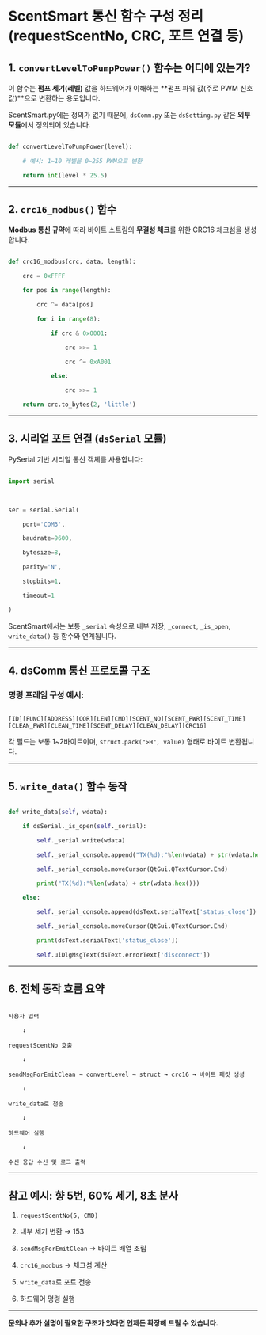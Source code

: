   

# ScentSmart 통신 함수 구성 정리 (requestScentNo, CRC, 포트 연결 등)

  

## 1. `convertLevelToPumpPower()` 함수는 어디에 있는가?

  

이 함수는 **펌프 세기(레벨)** 값을 하드웨어가 이해하는 **펌프 파워 값(주로 PWM 신호값)**으로 변환하는 용도입니다.

ScentSmart.py에는 정의가 없기 때문에, `dsComm.py` 또는 `dsSetting.py` 같은 **외부 모듈**에서 정의되어 있습니다.

  

```python

def convertLevelToPumpPower(level):

    # 예시: 1~10 레벨을 0~255 PWM으로 변환

    return int(level * 25.5)

```

  

---

  

## 2. `crc16_modbus()` 함수

  

**Modbus 통신 규약**에 따라 바이트 스트림의 **무결성 체크**를 위한 CRC16 체크섬을 생성합니다.

  

```python

def crc16_modbus(crc, data, length):

    crc = 0xFFFF

    for pos in range(length):

        crc ^= data[pos]

        for i in range(8):

            if crc & 0x0001:

                crc >>= 1

                crc ^= 0xA001

            else:

                crc >>= 1

    return crc.to_bytes(2, 'little')

```

  

---

  

## 3. 시리얼 포트 연결 (`dsSerial` 모듈)

  

PySerial 기반 시리얼 통신 객체를 사용합니다:

  

```python

import serial

  

ser = serial.Serial(

    port='COM3',

    baudrate=9600,

    bytesize=8,

    parity='N',

    stopbits=1,

    timeout=1

)

```

  

ScentSmart에서는 보통 `_serial` 속성으로 내부 저장, `_connect`, `_is_open`, `write_data()` 등 함수와 연계됩니다.

  

---

  

## 4. dsComm 통신 프로토콜 구조

  

### 명령 프레임 구성 예시:

  

```

[ID][FUNC][ADDRESS][QOR][LEN][CMD][SCENT_NO][SCENT_PWR][SCENT_TIME][CLEAN_PWR][CLEAN_TIME][SCENT_DELAY][CLEAN_DELAY][CRC16]

```

  

각 필드는 보통 1~2바이트이며, `struct.pack(">H", value)` 형태로 바이트 변환됩니다.

  

---

  

## 5. `write_data()` 함수 동작

  

```python

def write_data(self, wdata):

    if dsSerial._is_open(self._serial):

        self._serial.write(wdata)

        self._serial_console.append("TX(%d):"%len(wdata) + str(wdata.hex()))

        self._serial_console.moveCursor(QtGui.QTextCursor.End)

        print("TX(%d):"%len(wdata) + str(wdata.hex()))

    else:

        self._serial_console.append(dsText.serialText['status_close'])

        self._serial_console.moveCursor(QtGui.QTextCursor.End)

        print(dsText.serialText['status_close'])

        self.uiDlgMsgText(dsText.errorText['disconnect'])

```

  

---

  

## 6. 전체 동작 흐름 요약

  

```plaintext

사용자 입력

    ↓

requestScentNo 호출

    ↓

sendMsgForEmitClean → convertLevel → struct → crc16 → 바이트 패킷 생성

    ↓

write_data로 전송

    ↓

하드웨어 실행

    ↓

수신 응답 수신 및 로그 출력

```

  

---

  

## 참고 예시: 향 5번, 60% 세기, 8초 분사

  

1. `requestScentNo(5, CMD)`

2. 내부 세기 변환 → 153

3. `sendMsgForEmitClean` → 바이트 배열 조립

4. `crc16_modbus` → 체크섬 계산

5. `write_data`로 포트 전송

6. 하드웨어 명령 실행

  

---

  

**문의나 추가 설명이 필요한 구조가 있다면 언제든 확장해 드릴 수 있습니다.**